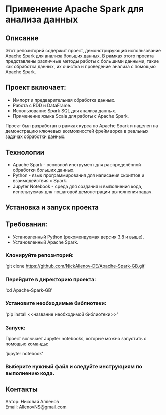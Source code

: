 # Применение Apache Spark для анализа данных

## Описание
Этот репозиторий содержит проект, демонстрирующий использование Apache Spark для анализа больших данных. В рамках этого проекта представлены различные методы работы с большими данными, такие как обработка данных, их очистка и проведение анализа с помощью Apache Spark.

## Проект включает:

* Импорт и предварительная обработка данных.  
* Работа с RDD и DataFrame.  
* Использование Spark SQL для анализа данных.
* Применение языка Scala для работы с Apache Spark.   

Проект был разработан в рамках курса по Apache Spark и нацелен на демонстрацию ключевых возможностей фреймворка в реальных задачах обработки данных.

## Технологии
- Apache Spark - основной инструмент для распределённой обработки больших данных.  
- Python - язык программирования для написания скриптов и взаимодействия с Spark.  
- Jupyter Notebook - среда для создания и выполнения кода, используемая для пошаговой демонстрации выполнения задач.
  
## Установка и запуск проекта  

## Требования:
- Установленный Python (рекомендуемая версия 3.8 и выше).  
- Установленный Apache Spark.  

### Клонируйте репозиторий:
  
  'git clone https://github.com/NickAllenov-DE/Apache-Spark-GB.git' 
  
### Перейдите в директорию проекта:

  'cd Apache-Spark-GB'
  
### Установите необходимые библиотеки:

  'pip install <<название необходимой библиотеки>>'
  
### Запуск:
Проект включает Jupyter notebooks, которые можно запустить с помощью команды:

  'jupyter notebook'
  
### Выберите нужный файл и следуйте инструкциям по выполнению кода.

## Контакты  
Автор: Николай Алленов  
Email: AllenovNS@gmail.com

